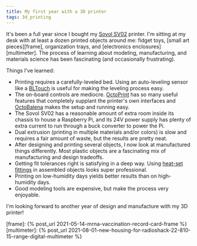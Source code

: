 ```yaml
---
title: My first year with a 3D printer
tags: 3d_printing
---
```


It's been a full year since I bought my [Sovol SV02][sovolsv02] printer. I'm sitting at my desk with at least a dozen printed objects around me: fidget toys, [small art pieces][frame], organization trays, and [electronics enclosures][multimeter]. The process of learning about modeling, manufacturing, and materials science has been fascinating (and occasionally frustrating).

Things I've learned:

- Printing requires a carefully-leveled bed. Using an auto-leveling sensor like a [BLTouch][bltouch] is useful for making the leveling process easy.
- The on-board controls are mediocre. [OctoPrint][octoprint] has so many useful features that completely supplant the printer's own interfaces and [OctoBalena][octobalena] makes the setup and running easy.
- The Sovol SV02 has a reasonable amount of extra room inside its chassis to house a Raspberry Pi, and its 24V power supply has plenty of extra current to run through a buck converter to power the Pi.
- Dual extrusion (printing in multiple materials and/or colors) is slow and requires a fair amount of waste, but the results are pretty neat.
- After designing and printing several objects, I now look at manufactured things differently. Most plastic objects are a fascinating mix of manufacturing and design tradeoffs.
- Getting fit tolerances right is satisfying in a deep way. Using [heat-set fittings][heatset] in assembled objects looks super professional.
- Printing on low-humidity days yields better results than on high-humidity days.
- Good modeling tools are expensive, but make the process very enjoyable.

I'm looking forward to another year of design and manufacture with my 3D printer!

[sovolsv02]: https://sovol3d.com/products/sovol-sv02-dual-extrusion-3d-printer
[bltouch]: https://sovol3d.com/products/sovol-bltouch-auto-bed-leveling-sensor-bltouch-smart-for-3d-printer
[octoprint]: https://octoprint.org/
[octobalena]: https://github.com/MatthewCroughan/octobalena
[heatset]: https://www.adafruit.com/product/4256

[frame]: {% post_url 2021-05-14-mrna-vaccination-record-card-frame %}
[multimeter]: {% post_url 2021-08-01-new-housing-for-radioshack-22-810-15-range-digital-multimeter %}
